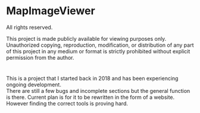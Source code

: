 # MapImageViewer

All rights reserved.

This project is made publicly available for viewing purposes only. 
Unauthorized copying, reproduction, modification, or distribution of any part of this project 
in any medium or format is strictly prohibited without explicit permission from the author.

#

This is a project that I started back in 2018 and has been experiencing ongoing development.<br>
There are still a few bugs and incomplete sections but the general function is there.
Current plan is for it to be rewritten in the form of a website. However finding the correct tools is proving hard.
